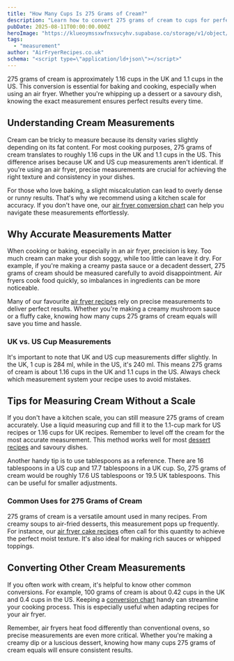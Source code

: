 ```yaml
---
title: "How Many Cups Is 275 Grams of Cream?"
description: "Learn how to convert 275 grams of cream to cups for perfect baking and cooking results every time. Simple, accurate, and hassle-free!"
pubDate: 2025-08-11T00:00:00.000Z
heroImage: "https://klueoymssxwfnxsvcyhv.supabase.co/storage/v1/object/public/md/how-many-cups-is-275-grams-of-cream-4f6875cd.png"
tags:
  - "measurement"
author: "AirFryerRecipes.co.uk"
schema: "<script type=\"application/ld+json\"></script>"
---
```


<p>275 grams of cream is approximately 1.16 cups in the UK and 1.1 cups in the US. This conversion is essential for baking and cooking, especially when using an air fryer. Whether you're whipping up a dessert or a savoury dish, knowing the exact measurement ensures perfect results every time.</p>

<h2>Understanding Cream Measurements</h2>
<p>Cream can be tricky to measure because its density varies slightly depending on its fat content. For most cooking purposes, 275 grams of cream translates to roughly 1.16 cups in the UK and 1.1 cups in the US. This difference arises because UK and US cup measurements aren't identical. If you're using an air fryer, precise measurements are crucial for achieving the right texture and consistency in your dishes.</p>
<p>For those who love baking, a slight miscalculation can lead to overly dense or runny results. That's why we recommend using a kitchen scale for accuracy. If you don't have one, our <a href=https://www.airfryerrecipe.co.uk/air-fryer-conversion-chart>air fryer conversion chart</a> can help you navigate these measurements effortlessly.</p>

<h2>Why Accurate Measurements Matter</h2>
<p>When cooking or baking, especially in an air fryer, precision is key. Too much cream can make your dish soggy, while too little can leave it dry. For example, if you're making a creamy pasta sauce or a decadent dessert, 275 grams of cream should be measured carefully to avoid disappointment. Air fryers cook food quickly, so imbalances in ingredients can be more noticeable.</p>
<p>Many of our favourite <a href=https://www.airfryerrecipe.co.uk/recipes>air fryer recipes</a> rely on precise measurements to deliver perfect results. Whether you're making a creamy mushroom sauce or a fluffy cake, knowing how many cups 275 grams of cream equals will save you time and hassle.</p>

<h3>UK vs. US Cup Measurements</h3>
<p>It's important to note that UK and US cup measurements differ slightly. In the UK, 1 cup is 284 ml, while in the US, it's 240 ml. This means 275 grams of cream is about 1.16 cups in the UK and 1.1 cups in the US. Always check which measurement system your recipe uses to avoid mistakes.</p>

<h2>Tips for Measuring Cream Without a Scale</h2>
<p>If you don't have a kitchen scale, you can still measure 275 grams of cream accurately. Use a liquid measuring cup and fill it to the 1.1-cup mark for US recipes or 1.16 cups for UK recipes. Remember to level off the cream for the most accurate measurement. This method works well for most <a href=https://www.airfryerrecipe.co.uk/recipe-category/dessert>dessert recipes</a> and savoury dishes.</p>
<p>Another handy tip is to use tablespoons as a reference. There are 16 tablespoons in a US cup and 17.7 tablespoons in a UK cup. So, 275 grams of cream would be roughly 17.6 US tablespoons or 19.5 UK tablespoons. This can be useful for smaller adjustments.</p>

<h3>Common Uses for 275 Grams of Cream</h3>
<p>275 grams of cream is a versatile amount used in many recipes. From creamy soups to air-fried desserts, this measurement pops up frequently. For instance, our <a href=https://www.airfryerrecipe.co.uk/recipe-category/cakes>air fryer cake recipes</a> often call for this quantity to achieve the perfect moist texture. It's also ideal for making rich sauces or whipped toppings.</p>

<h2>Converting Other Cream Measurements</h2>
<p>If you often work with cream, it's helpful to know other common conversions. For example, 100 grams of cream is about 0.42 cups in the UK and 0.4 cups in the US. Keeping a <a href=https://www.airfryerrecipe.co.uk/air-fryer-conversion-chart>conversion chart</a> handy can streamline your cooking process. This is especially useful when adapting recipes for your air fryer.</p>
<p>Remember, air fryers heat food differently than conventional ovens, so precise measurements are even more critical. Whether you're making a creamy dip or a luscious dessert, knowing how many cups 275 grams of cream equals will ensure consistent results.</p>